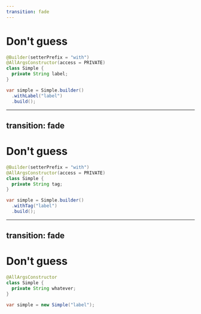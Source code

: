 ```yaml
---
transition: fade
---
```


# Don't guess

```java
@Builder(setterPrefix = "with")
@AllArgsConstructor(access = PRIVATE)
class Simple {
  private String label;
}
```

```java
var simple = Simple.builder()
  .withLabel("label")
  .build();
```

<!--
People often make their lives harder.

The class will have more properties in the future.
-->

---
transition: fade
---

# Don't guess

```java
@Builder(setterPrefix = "with")
@AllArgsConstructor(access = PRIVATE)
class Simple {
  private String tag;
}
```

```java
var simple = Simple.builder()
  .withTag("label")
  .build();
```

<!--
Prematurely set a direction
-->

---
transition: fade
---

# Don't guess

```java
@AllArgsConstructor
class Simple {
  private String whatever;
}
```

```java
var simple = new Simple("label");
```
